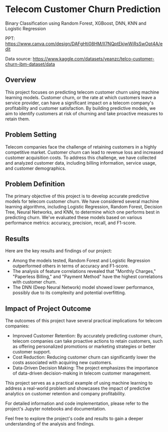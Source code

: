 # Telecom Customer Churn Prediction
Binary Classification using Random Forest, XGBoost, DNN, KNN and Logistic Regression 

PPT: https://www.canva.com/design/DAFgHti08HM/lI7NQptEkjwWiRsSwOpt4A/edit

Data source: https://www.kaggle.com/datasets/yeanzc/telco-customer-churn-ibm-dataset/data

## Overview
This project focuses on predicting telecom customer churn using machine learning models. Customer churn, or the rate at which customers leave a service provider, can have a significant impact on a telecom company's profitability and customer satisfaction. By building predictive models, we aim to identify customers at risk of churning and take proactive measures to retain them.

## Problem Setting
Telecom companies face the challenge of retaining customers in a highly competitive market. Customer churn can lead to revenue loss and increased customer acquisition costs. To address this challenge, we have collected and analyzed customer data, including billing information, service usage, and customer demographics.

## Problem Definition
The primary objective of this project is to develop accurate predictive models for telecom customer churn. We have considered several machine learning algorithms, including Logistic Regression, Random Forest, Decision Tree, Neural Networks, and KNN, to determine which one performs best in predicting churn. We've evaluated these models based on various performance metrics: accuracy, precision, recall, and F1-score.

## Results
Here are the key results and findings of our project:
- Among the models tested, Random Forest and Logistic Regression outperformed others in terms of accuracy and F1-score.
- The analysis of feature correlations revealed that "Monthly Charges," "Paperless Billing," and "Payment Method" have the highest correlations with customer churn.
- The DNN (Deep Neural Network) model showed lower performance, possibly due to its complexity and potential overfitting.

## Impact of Project Outcome
The outcomes of this project have several practical implications for telecom companies:
- Improved Customer Retention: By accurately predicting customer churn, telecom companies can take proactive actions to retain customers, such as offering personalized promotions or marketing strategies or better customer support.
- Cost Reduction: Reducing customer churn can significantly lower the costs associated with acquiring new customers.
- Data-Driven Decision Making: The project emphasizes the importance of data-driven decision-making in telecom customer management.

This project serves as a practical example of using machine learning to address a real-world problem and showcases the impact of predictive analytics on customer retention and company profitability.

For detailed information and code implementation, please refer to the project's Jupyter notebooks and documentation.

Feel free to explore the project's code and results to gain a deeper understanding of the analysis and findings.
